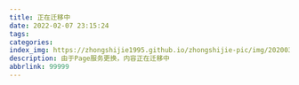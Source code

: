 ```yaml
---
title: 正在迁移中
date: 2022-02-07 23:15:24
tags:
categories:
index_img: https://zhongshijie1995.github.io/zhongshijie-pic/img/20200317204021.png
description: 由于Page服务更换，内容正在迁移中
abbrlink: 99999
---
```

